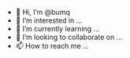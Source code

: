 - 👋 Hi, I’m @bumq
- 👀 I’m interested in ...
- 🌱 I’m currently learning ...
- 💞️ I’m looking to collaborate on ...
- 📫 How to reach me ...

<!---
bumq/bumq is a ✨ special ✨ repository because its `README.md` (this file) appears on your GitHub profile.
You can click the Preview link to take a look at your changes.
--->
